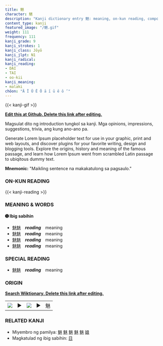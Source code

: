 ```yaml
---
title: 魅
character: 魅
description: "Kanji dictionary entry 魅: meaning, on-kun reading, compounds, origin, related kanji"
content_type: kanji
featured_image: "/魅.gif"
weight: 111
frequency: 111
kanji_grade: 9
kanji_strokes: 1
kanji_class: Jōyō
kanji_jlpt: N1
kanji_radical: 
kanji_reading: 
- DAI
- TAI
- oo-kii
kanji_meaning:
- malaki
chōon: "Ā Ī Ū Ē Ō ā ī ū ē ō ’"
---
```

[//]: # (Don't edit the line below. Kanji animated GIF code is automatically generated.)
{{< kanji-gif >}}

[//]: # (Edit below this line.)

**[Edit this at Github. Delete this link after editing.](https://github.com/tim0g/tim/tree/main/content/kanji/魅/index.md)**

Magsulat dito ng introduction tungkol sa kanji. Mga opinions, impressions, suggestions, trivia, ang kung ano-ano pa.

Generate Lorem Ipsum placeholder text for use in your graphic, print and web layouts, and discover plugins for your favorite writing, design and blogging tools. Explore the origins, history and meaning of the famous passage, and learn how Lorem Ipsum went from scrambled Latin passage to ubiqitous dummy text.
 
**Mnemonic:** "Maikling sentence na makakatulong sa pagsaulo."

### ON-KUN READING

[//]: # (Don't edit the line below. ON-KUN READING code is automatically generated.)
{{< kanji-reading >}}

### MEANING & WORDS

#### ➊ **Ibig sabihin**
  - [魅](../魅)[魅](../魅)　***reading***　meaning
  - [魅](../魅)[魅](../魅)　***reading***　meaning
  - [魅](../魅)[魅](../魅)　***reading***　meaning
  - [魅](../魅)[魅](../魅)　***reading***　meaning

### SPECIAL READING
  - [魅](../魅)[魅](../魅)　***reading***　meaning

### ORIGIN

**[Search Wiktionary. Delete this link after editing.](https://wiktionary.org/wiki/魅)**
<table class="kanji-table"><tr><td>
<img src="60px-魅-bronze.svg.png">
</td><td>▶</td><td>
<img src="60px-魅-oracle.svg.png">
</td><td>▶</td>
<td class="kanji-origin">魅</td>
</tr></table>

### RELATED KANJI
- Miyembro ng pamilya: [魅](../魅) [魅](../魅) [魅](../魅) [魅](../魅) [魅](../魅) [娘](../娘)
- Magkatulad ng ibig sabihin: [日](../日)
